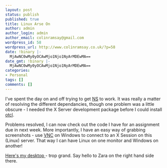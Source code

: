```yaml
---
layout: post
status: publish
published: true
title: Linux Arse On
author: admin
author_login: admin
author_email: colinramsay@gmail.com
wordpress_id: 58
wordpress_url: http://www.colinramsay.co.uk/?p=58
date: !binary |-
  MjAwNC0wMy0yOCAwMjo1Njo1NyArMDEwMA==
date_gmt: !binary |-
  MjAwNC0wMy0yOCAwMjo1Njo1NyArMDEwMA==
categories:
- Personal
tags: []
comments: []
---
```

<p>I've spent the day on and off trying to get <a href="http://www.isi.edu/nsnam/ns/" title="Network Simulator">NS</a> to work. It was really a matter of resolving the different dependancies, though one problem was a little obscure - I needed the X Server development package before I could install <a href="http://sourceforge.net/project/showfiles.php?group_id=30174" title="Object TCL">otcl</a>.</p>
<p>Problems resolved, I can now check out the code I have for an assignment due in next week. More importantly, I have an easy way of grabbing screenshots - use <a href="http://www.realvnc.com/">VNC</a> on Windows to connect to an X Session on this (Linux) server. That way I can have Linux on one monitor and Windows on another!</p>
<p><a href="http://happyandlost.co.uk/colin/mydesktop.gif" title="Dual Monitors">Here's my desktop </a> - trop grand. Say hello to Zara on the right hand side there.</p>
